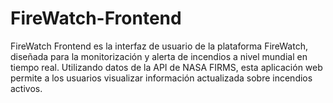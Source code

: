 # FireWatch-Frontend
FireWatch Frontend es la interfaz de usuario de la plataforma FireWatch, diseñada para la monitorización y alerta de incendios a nivel mundial en tiempo real. Utilizando datos de la API de NASA FIRMS, esta aplicación web permite a los usuarios visualizar información actualizada sobre incendios activos.
